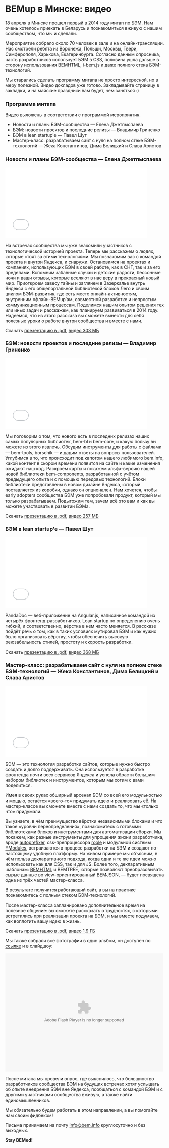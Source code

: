 # BEMup в Минске: видео

18 апреля в Минске прошел первый в 2014 году митап по БЭМ. Нам очень хотелось приехать в Беларусь и познакомиться вживую с нашим сообществом, что мы и сделали.

Мероприятие собрало около 70 человек в зале и на онлайн-трансляции. Нас смотрели ребята из Воронежа, Польши, Москвы, Твери, Симферополя, Харькова, Екатеринбурга. Согласно данным опросника, часть разработчиков использует БЭМ в CSS, половина ушла дальше в сторону использования BEMHTML, i-bem.js и даже полного стека БЭМ-технологий.

Мы старались сделать программу митапа не просто интересной, но в меру полезной. Видео докладов уже готово. Закладывайте страницу в закладки, и на майские праздники вам будет, чем заняться :)

### Программа митапа

Видео выложены в соответствии с программой мероприятия.

* Новости и планы БЭМ-сообщества — Елена Джетпыспаева
* БЭМ: новости проектов и последние релизы — Владимир Гриненко
* БЭМ в lean startup'e — Павел Шут
* Мастер-класс: разрабатываем сайт с нуля на полном стеке БЭМ-технологий — Жека Константинов, Дима Белицкий и Слава Аристов

### Новости и планы БЭМ-сообщества — Елена Джетпыспаева

<iframe width="450" height="225" src="//video.yandex.ru/iframe/ya-events/k45gxonoh0.7715/" frameborder="0" allowfullscreen="1"></iframe>

На встречах сообщества мы уже знакомили участников с технологической историей проекта. Теперь мы расскажем о людях, которые стоят за этими технологиями. Мы познакомим вас с командой проекта и внутри Яндекса, и снаружи. Остановимся на проектах и компаниях, использующих БЭМ в своей работе, как в СНГ, так и за его пределами. Вспомним забавные случаи и детские радости, бессонные ночи и ваши отзывы, которые вселяют в нас веру в прекрасный новый мир. Приоткроем завесу тайны и заглянем в Зазеркалье внутрь Яндекса с его общепортальной библиотекой блоков Лего и своим циклом БЭМ-развития, где есть место онлайн-активностям, внутренним офлайн-BEMup’ам, совместной разработке и непростым коммуникационным процессам. Поделимся нашим опытом решения тех или иных задач и расскажем, как планируем развиваться в 2014 году. Надеемся, что из этого рассказа вы сможете вынести для себя полезные уроки о работе внутри сообщества и вместе с нами.

Скачать [презентацию в .pdf](http://download.cdn.yandex.net/company/experience/bemup/minsk-2014-mursya.pdf), [видео 303 МБ](http://yadi.sk/d/Rs_-TDuCNiQM7)

### БЭМ: новости проектов и последние релизы — Владимир Гриненко

<iframe width="450" height="225" src="//video.yandex.ru/iframe/ya-events/eh06531wuc.5539/" frameborder="0" allowfullscreen="1"></iframe>

Мы поговорим о том, что нового есть в последних релизах наших самых популярных библиотек, bem-bl и bem-core, и какую пользу вы можете из этого извлечь. Обсудим инструменты для работы с файлами — bem-tools, borschik — и дадим ответы на вопросы пользователей. Углубимся в то, что происходит под капотом нашего любимого bem.info, какой контент в скором времени появится на сайте и какие изменения ожидают наш код. Раскроем карты и покажем альфа-версию нашей новой библиотеки bem-components, разработанной с учётом предыдущего опыта и с помощью передовых технологий. Блоки библиотеки представлены в новом дизайне Яндекса, который поставляется из коробки, однако он опционален. Нам хочется, чтобы early adopters сообщества БЭМ уже попробовали продукт, который мы только разрабатываем. Подытожим тем, зачем всё это вам и как вы можете участвовать в развитии БЭМа.

Скачать [презентацию в .pdf](http://download.cdn.yandex.net/company/experience/bemup/minsk-2014-grinenko.pdf), [видео 257 МБ](http://yadi.sk/d/g7Eh4oLXNiQNS)

### БЭМ в lean startup'e — Павел Шут

<iframe width="450" height="225" src="//video.yandex.ru/iframe/ya-events/mfkkrl9mmn.7600/" frameborder="0" allowfullscreen="1"></iframe>

PandaDoc — веб-приложение на Angular.js, написанное командой из четырёх фронтенд-разработчиков. Lean startup по определению очень гибкий, и соответственно, вёрстка в нем часто меняется. В рассказе пойдёт речь о том, как в таких условиях мутировал БЭМ и как нужно было организовать вёрстку, чтобы обеспечить высокую реюзабельность стилей, простоту и скорость разработки.

Скачать [презентацию в .pdf](http://download.cdn.yandex.net/company/experience/bemup/minsk-2014-shoot.pdf), [видео 368 МБ](http://yadi.sk/d/Xn91vkEpNiFgj)

### Мастер-класс: разрабатываем сайт с нуля на полном стеке БЭМ-технологий — Жека Константинов, Дима Белицкий и Слава Аристов

<iframe width="450" height="225" src="//video.yandex.ru/iframe/ya-events/44nrtf21c9.1205/" frameborder="0" allowfullscreen="1"></iframe>

БЭМ — это технология разработки сайтов, которые нужно быстро создать и долго поддерживать. Она используется в разработке фронтенда почти всех сервисов Яндекса и успела обрасти большим набором библиотек и инструментов, которым мы хотим с вами поделиться.

Имея в своих руках обширный арсенал БЭМ со всей его модульностью и мощью, остаётся «всего-то» придумать идею и реализовать её. На мастер-классе вы сможете вместе с нами создать то, что мы «только что» придумали.

Вы узнаете, в чём преимущество вёрстки независимыми блоками и что такое «уровни переопределения», познакомитесь с готовыми библиотеками блоков и инструментами для автоматизации сборки. Мы покажем, как разные инструменты для упрощения жизни разработчика, вроде [autoprefixer](https://github.com/ai/autoprefixer), css-препроцессора [roole](http://roole.org/) и модульной системы [YModules](https://github.com/ymaps/modules), встраиваются в процесс разработки на БЭМ и создают по-настоящему удобную платформу. На живом примере мы объясним, в чём польза декларативного подхода, когда одни и те же идеи можно использовать как для CSS, так и для JS. Более того, декларативным шаблонам: [BEMHTML](//ru.bem.info/libs/bem-core/2.0.0/bemhtml/rationale/) и BEMTREE, которые позволяют преобразовывать сырые данные во view-ориентированный BEMJSON, — будет посвящена одна из трёх частей мастер-класса.

В результате получится работающий сайт, а вы на практике познакомитесь с полным стеком БЭМ-технологий.

После мастер-класса запланировано дополнительное время на полезное общение: вы сможете рассказать о трудностях, с которыми встретились при реализации проекта на БЭМ, и мы вместе подумаем, как воплотить вашу идею в жизнь.

Скачать [презентацию в .pdf](http://download.cdn.yandex.net/company/experience/bemup/minsk-2014-master-class.pdf), [видео 1,9 ГБ](http://yadi.sk/d/XctB441zNiQMj)

Мы также собрали все фотографии в один альбом, он доступен по [ссылке](http://fotki.yandex.ru/users/ya-events/album/150630/) и в слайдшоу:

<object width="500" height="375"><param name="flashvars" value="author=ya-events&mode=album&effects=1&time=5&id=150630" /><param name="bgcolor" value="#000000" /><param name="movie" value="https://fotki.yandex.ru/swf/slideshow" /><param name="allowFullScreen" value="true" /><embed src="https://fotki.yandex.ru/swf/slideshow" allowFullScreen="true" width="500" height="375" flashvars="author=ya-events&mode=album&effects=1&time=5&id=150630" type="application/x-shockwave-flash" bgcolor="#000000" /></object>

После митапа мы провели опрос, где выяснилось, что большинство разработчиков сообщества БЭМ на будущих встречах хотят услышать об опыте внедрения БЭМ вне Яндекса, пообщаться с командой БЭМ и с другими участниками сообщества вживую, а также найти единомышленников.

Мы обязательно будем работать в этом направлении, а вы помогайте нам своим фидбеком!

Письма принимаем на почту [info@bem.info](mailto:info@bem.info) круглосуточно и без выходных.

**Stay BEMed!**
